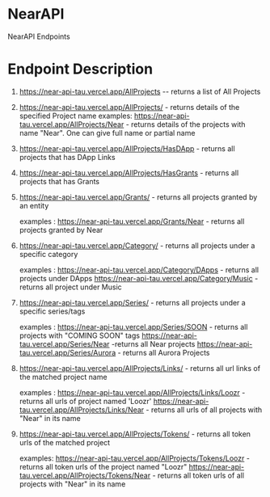 # NearAPI
 NearAPI Endpoints

# Endpoint Description
1. https://near-api-tau.vercel.app/AllProjects   -- returns a list of All Projects 

2. https://near-api-tau.vercel.app/AllProjects/<projectname> - returns details of the specified Project name
    examples:
    https://near-api-tau.vercel.app/AllProjects/Near - returns details of the projects with name "Near". One can give full name or partial name

3. https://near-api-tau.vercel.app/AllProjects/HasDApp - returns all projects that has DApp Links

4. https://near-api-tau.vercel.app/AllProjects/HasGrants - returns all projects that has Grants

5. https://near-api-tau.vercel.app/Grants/<providername> - returns all projects granted by an entity

   examples : 
   https://near-api-tau.vercel.app/Grants/Near - returns all projects granted by Near

6. https://near-api-tau.vercel.app/Category/<categoryname> - returns all projects under a specific category

   examples :
   https://near-api-tau.vercel.app/Category/DApps - returns all projects under DApps
   https://near-api-tau.vercel.app/Category/Music - returns all project under Music

7. https://near-api-tau.vercel.app/Series/<seriesname>  - returns all projects under a specific series/tags

   examples :
   https://near-api-tau.vercel.app/Series/SOON - returns all projects with "COMING SOON" tags
   https://near-api-tau.vercel.app/Series/Near -returns all Near projects
   https://near-api-tau.vercel.app/Series/Aurora - returns all Aurora Projects

8. https://near-api-tau.vercel.app/AllProjects/Links/<projectname> - returns all url links of the matched project name

   examples :
    https://near-api-tau.vercel.app/AllProjects/Links/Loozr - returns all urls of project named 'Loozr'
    https://near-api-tau.vercel.app/AllProjects/Links/Near - returns all urls of all projects with "Near" in its name

9. https://near-api-tau.vercel.app/AllProjects/Tokens/<projectname> - returns all token urls of the matched project

    examples:
    https://near-api-tau.vercel.app/AllProjects/Tokens/Loozr - returns all token urls of the project named "Loozr"
     https://near-api-tau.vercel.app/AllProjects/Tokens/Near - returns all token urls of all projects with "Near" in its name    

